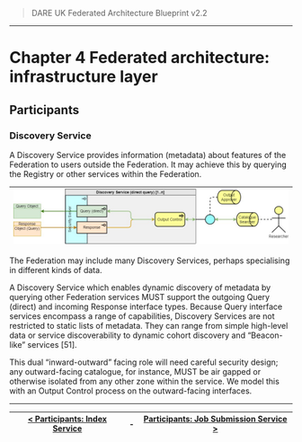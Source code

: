 > DARE UK Federated Architecture Blueprint  v2.2
----

# Chapter 4 Federated architecture: infrastructure layer
## Participants
### Discovery Service

A Discovery Service provides information (metadata) about features of the Federation to users outside the Federation. It may achieve this by querying the Registry or other services within the Federation. 

| [![Discovery service](../assets/images/federation-2-TRE_Federation_Elements_DS.jpg)](../assets/images/federation-2-TRE_Federation_Elements_DS.jpg) |
| ---- |

The Federation may include many Discovery Services, perhaps specialising in different kinds of data.

A Discovery Service which enables dynamic discovery of metadata by querying other Federation services MUST support the outgoing Query (direct) and incoming Response interface types. Because Query interface services encompass a range of capabilities, Discovery Services are not restricted to static lists of metadata. They can range from simple high-level data or service discoverability to dynamic cohort discovery and “Beacon-like” services [51].

This dual “inward-outward” facing role will need careful security design; any outward-facing catalogue, for instance, MUST be air gapped or otherwise isolated from any other zone within the service. We model this with an Output Control process on the outward-facing interfaces.

----

| [< Participants: Index Service](4_3_2_Index_Service.md) | - | [Participants: Job Submission Service >](4_3_4_Job_Submission_Service.md) |
| ---- | ---- | ---- |




